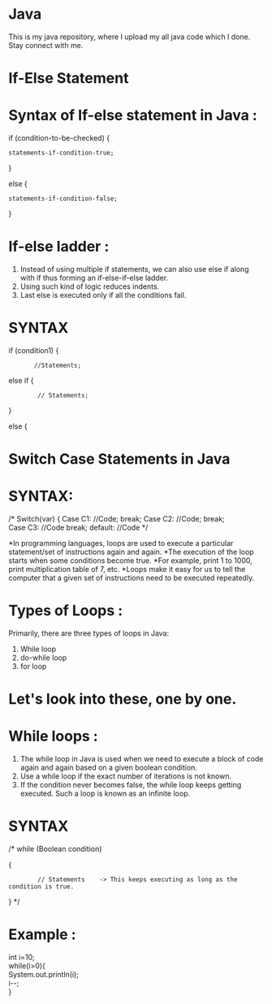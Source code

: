 # Java
This is my java repository, where I upload my all java code which I done. Stay connect with me.

# If-Else Statement
# Syntax of If-else statement in Java :

if (condition-to-be-checked) {

	statements-if-condition-true;
 
}

else {

	statements-if-condition-false;
 
} 


# If-else ladder : 
1) Instead of using multiple if statements, we can also use else if along with if thus forming an if-else-if-else ladder.
2) Using such kind of logic reduces indents.
3) Last else is executed only if all the conditions fail.
# SYNTAX
 if (condition1) {

           //Statements;
else if {
 
            // Statements;

 }

 else {

# Switch Case Statements in Java
# SYNTAX:
/*
Switch(var) {
 	Case C1:
 		//Code;	
 		break;
 	Case C2:
 		//Code;
 		break;	
 	Case C3:
		//Code
		break;
	default:
		//Code
*/

*In programming languages, loops are used to execute a particular statement/set of instructions again and again.
*The execution of the loop starts when some conditions become true.
*For example, print 1 to 1000, print multiplication table of 7, etc.
*Loops make it easy for us to tell the computer that a given set of instructions need to be executed repeatedly.

# Types of Loops :
Primarily, there are three types of loops in Java:

1) While loop
2) do-while loop
3) for loop
# Let's look into these, one by one.

# While loops :
1) The while loop in Java is used when we need to execute a block of code again and again based on a given boolean condition.
2) Use a while loop if the exact number of iterations is not known.
3) If the condition never becomes false, the while loop keeps getting executed. Such a loop is known as an infinite loop.

# SYNTAX
/*
while (Boolean condition)

{

            // Statements    -> This keeps executing as long as the condition is true.

}
*/

# Example : 
int i=10;  
while(i>0){  
System.out.println(i);  
i--;  
}  

